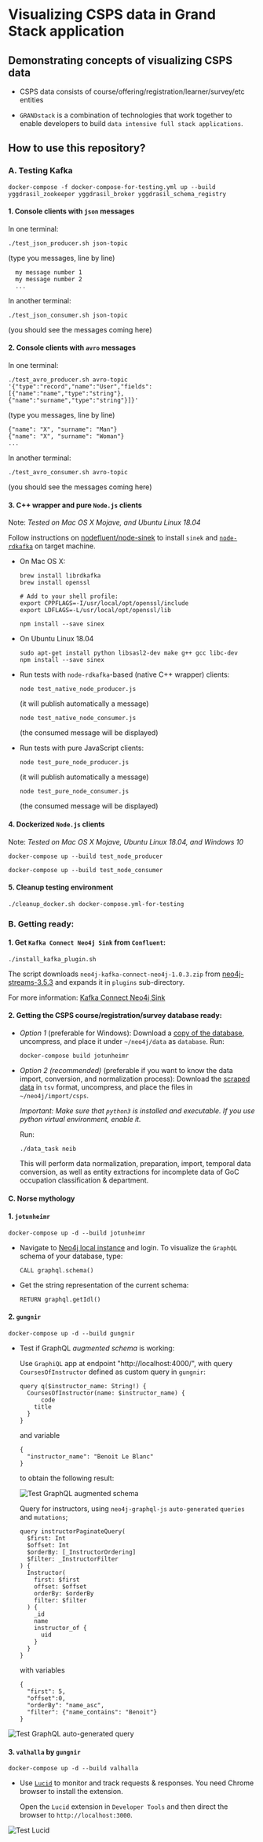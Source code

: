 # Visualizing CSPS data in Grand Stack application

## Demonstrating concepts of visualizing CSPS data

- CSPS data consists of course/offering/registration/learner/survey/etc entities

- `GRANDstack` is a combination of technologies that work together to enable developers to build `data intensive full stack applications`.

## How to use this repository?

### A. Testing Kafka

    docker-compose -f docker-compose-for-testing.yml up --build yggdrasil_zookeeper yggdrasil_broker yggdrasil_schema_registry

#### 1. Console clients with `json` messages

In one terminal:

    ./test_json_producer.sh json-topic

  (type you messages, line by line)

      my message number 1
      my message number 2
      ...

In another terminal:

    ./test_json_consumer.sh json-topic

  (you should see the messages coming here)

#### 2. Console clients with `avro` messages

In one terminal:

    ./test_avro_producer.sh avro-topic '{"type":"record","name":"User","fields":[{"name":"name","type":"string"}, {"name":"surname","type":"string"}]}'

  (type you messages, line by line)

    {"name": "X", "surname": "Man"}
    {"name": "X", "surname": "Woman"}
    ...

In another terminal:

    ./test_avro_consumer.sh avro-topic

  (you should see the messages coming here)

#### 3. C++ wrapper and pure `Node.js` clients

  Note: *Tested on Mac OS X Mojave, and Ubuntu Linux 18.04*

Follow instructions on [nodefluent/node-sinek](https://github.com/nodefluent/node-sinek) to install `sinek` and [`node-rdkafka`](https://github.com/Blizzard/node-rdkafka) on target machine.

- On Mac OS X:

      brew install librdkafka
      brew install openssl

      # Add to your shell profile:
      export CPPFLAGS=-I/usr/local/opt/openssl/include
      export LDFLAGS=-L/usr/local/opt/openssl/lib

      npm install --save sinex

- On Ubuntu Linux 18.04

      sudo apt-get install python libsasl2-dev make g++ gcc libc-dev
      npm install --save sinex

- Run tests with `node-rdkafka`-based (native C++ wrapper) clients:

      node test_native_node_producer.js
  (it will publish automatically a message)

      node test_native_node_consumer.js
  (the consumed message will be displayed)

- Run tests with pure JavaScript clients:

      node test_pure_node_producer.js
  (it will publish automatically a message)

      node test_pure_node_consumer.js
  (the consumed message will be displayed)


#### 4. Dockerized `Node.js` clients

  Note: *Tested on Mac OS X Mojave, Ubuntu Linux 18.04, and Windows 10*

    docker-compose up --build test_node_producer

    docker-compose up --build test_node_consumer

#### 5. Cleanup testing environment

    ./cleanup_docker.sh docker-compose.yml-for-testing

### B. Getting ready:

#### 1. Get `Kafka Connect Neo4j Sink` from `Confluent`:

    ./install_kafka_plugin.sh

The script downloads `neo4j-kafka-connect-neo4j-1.0.3.zip` from [neo4j-streams-3.5.3](https://github.com/neo4j-contrib/neo4j-streams/releases/download/3.5.3/) and expands it in `plugins` sub-directory.

For more information: [Kafka Connect Neo4j Sink](https://www.confluent.io/connector/kafka-connect-neo4j-sink/)

#### 2. Getting the CSPS course/registration/survey database ready:

- *Option 1* (preferable for Windows): Download a [copy of the database](https://drive.google.com/open?id=1hq8GLQYRRDwH2oKzeebdxU-kznIiCsAc), uncompress, and place it under `~/neo4j/data` as `database`. Run:

      docker-compose build jotunheimr

- *Option 2 (recommended)* (preferable if you want to know the data import, conversion, and normalization process): Download the [scraped data](https://drive.google.com/open?id=1L_qXTCLYg_Dc4E4FY9cCZ8_RXHSWDKT-) in `tsv` format, uncompress, and place the files in `~/neo4j/import/csps`.

  *Important: Make sure that `python3` is installed and executable. If you use python virtual environment, enable it.*

  Run:

      ./data_task neib

  This will perform data normalization, preparation, import, temporal data conversion, as well as entity extractions for incomplete data of GoC occupation classification & department.

#### C. Norse mythology

#### 1. `jotunheimr`

    docker-compose up -d --build jotunheimr


- Navigate to [Neo4j local instance](http://localhost:7474) and login. To visualize the `GraphQL` schema of your database, type:

      CALL graphql.schema()


- Get the string representation of the current schema:

      RETURN graphql.getIdl()

#### 2. `gungnir`

    docker-compose up -d --build gungnir

- Test if GraphQL *augmented schema* is working:

  Use `GraphiQL` app at endpoint "http://localhost:4000/", with query `CoursesOfInstructor` defined as custom query in `gungnir`:

      query q($instructor_name: String!) {
      	CoursesOfInstructor(name: $instructor_name) {
        	code
          title
      	}
      }

  and variable

      {
        "instructor_name": "Benoit Le Blanc"
      }

  to obtain the following result:

  ![Test GraphQL augmented schema](doc_images/test-augmented-schema.png)

  Query for instructors, using `neo4j-graphql-js` `auto-generated` `queries` and `mutations`;

      query instructorPaginateQuery(
        $first: Int
        $offset: Int
        $orderBy: [_InstructorOrdering]
        $filter: _InstructorFilter
      ) {
        Instructor(
          first: $first
          offset: $offset
          orderBy: $orderBy
          filter: $filter
        ) {
          _id
          name
          instructor_of {
            uid
          }
        }
      }

  with variables

      {
        "first": 5,
        "offset":0,
        "orderBy": "name_asc",
        "filter": {"name_contains": "Benoit"}
      }

![Test GraphQL auto-generated query](doc_images/test-graphql-autogen.png)

#### 3. `valhalla` by `gungnir`

    docker-compose up -d --build valhalla

- Use [`Lucid`](https://reactlucid.io/) to monitor and track requests & responses. You need Chrome browser to install the extension.

  Open the `Lucid` extension in `Developer Tools` and then direct the browser to `http://localhost:3000`.

![Test Lucid](doc_images/test-lucid.png)
